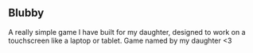 ## Blubby

A really simple game I have built for my daughter, designed to work on a touchscreen like a laptop or tablet. Game named by my daughter <3
 
 
